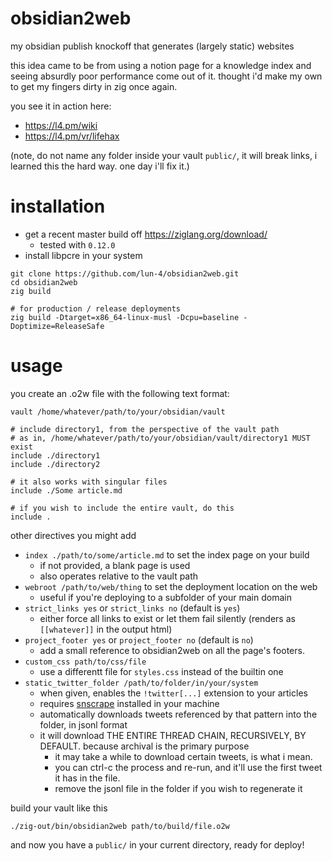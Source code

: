 # obsidian2web

my obsidian publish knockoff that generates (largely static) websites

this idea came to be from using a notion page for a knowledge index and
seeing absurdly poor performance come out of it. thought i'd make my own to
get my fingers dirty in zig once again.

you see it in action here:
- https://l4.pm/wiki
- https://l4.pm/vr/lifehax

(note, do not name any folder inside your vault `public/`, it will break links,
i learned this the hard way. one day i'll fix it.)

# installation

- get a recent master build off https://ziglang.org/download/
  - tested with `0.12.0`
- install libpcre in your system

```
git clone https://github.com/lun-4/obsidian2web.git
cd obsidian2web
zig build

# for production / release deployments
zig build -Dtarget=x86_64-linux-musl -Dcpu=baseline -Doptimize=ReleaseSafe
```

# usage

you create an .o2w file with the following text format:

```
vault /home/whatever/path/to/your/obsidian/vault

# include directory1, from the perspective of the vault path
# as in, /home/whatever/path/to/your/obsidian/vault/directory1 MUST exist
include ./directory1
include ./directory2

# it also works with singular files
include ./Some article.md

# if you wish to include the entire vault, do this
include .
```

other directives you might add

- `index ./path/to/some/article.md` to set the index page on your build
  - if not provided, a blank page is used
  - also operates relative to the vault path
- `webroot /path/to/web/thing` to set the deployment location on the web
  - useful if you're deploying to a subfolder of your main domain
- `strict_links yes` or `strict_links no` (default is `yes`)
  - either force all links to exist or let them fail silently (renders as `[[whatever]]` in the output html)
- `project_footer yes` or `project_footer no` (default is `no`)
  - add a small reference to obsidian2web on all the page's footers.
- `custom_css path/to/css/file`
  - use a differentt file for `styles.css` instead of the builtin one
- `static_twitter_folder /path/to/folder/in/your/system`
  - when given, enables the `!twitter[...]` extension to your articles
  - requires [snscrape](https://github.com/JustAnotherArchivist/snscrape) installed in your machine
  - automatically downloads tweets referenced by that pattern into the folder, in jsonl format
  - it will download THE ENTIRE THREAD CHAIN, RECURSIVELY, BY DEFAULT. because archival is the primary purpose
    - it may take a while to download certain tweets, is what i mean.
    - you can ctrl-c the process and re-run, and it'll use the first tweet it has in the file.
    - remove the jsonl file in the folder if you wish to regenerate it

build your vault like this

```
./zig-out/bin/obsidian2web path/to/build/file.o2w
```

and now you have a `public/` in your current directory, ready for deploy!
